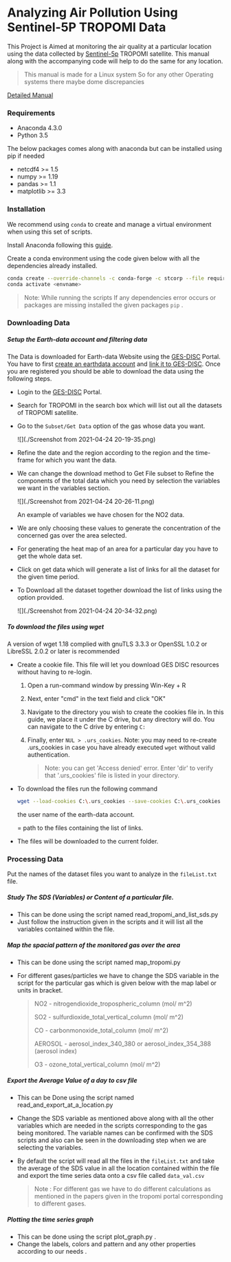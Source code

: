 # Analyzing Air Pollution Using Sentinel-5P TROPOMI Data

This Project is Aimed at monitoring the air quality at a particular location using  the data collected by [Sentinel-5p](https://sentinel.esa.int/web/sentinel/user-guides/sentinel-5p-tropomi) TROPOMI satellite. This manual along with the accompanying code will help to do the same for any location.

> This manual is made for a Linux system So for any other Operating systems there maybe dome discrepancies

[Detailed Manual](/README/Manual.md)

### Requirements

- Anaconda 4.3.0
- Python 3.5

The below packages comes along with anaconda but can be installed using pip if needed

- netcdf4 >= 1.5
- numpy >= 1.19
- pandas >= 1.1
- matplotlib >= 3.3

### Installation

We recommend using `conda` to create and manage a virtual environment when using this set of scripts.

Install Anaconda following this [guide](https://docs.anaconda.com/anaconda/install/).

Create a conda environment using the code given below with all the dependencies already installed.

```bash
conda create --override-channels -c conda-forge -c stcorp --file requirements.txt --name <envname>
conda activate <envname>
```

> Note: While running the scripts If any dependencies error occurs or packages are missing installed the given packages `pip` .

### Downloading Data

##### Setup the Earth-data account and filtering data

The Data is downloaded for Earth-data Website using the [GES-DISC](https://disc.gsfc.nasa.gov/) Portal. You have to first [create an earthdata account](https://wiki.earthdata.nasa.gov/display/EL/How+To+Register+For+an+EarthData+Login+Profile) and [link it to GES-DISC](https://disc.gsfc.nasa.gov/earthdata-login). Once you are registered you should be able to download the data using the following steps.

- Login to the [GES-DISC](https://disc.gsfc.nasa.gov/) Portal.

- Search for TROPOMI in the search box which will list out all the datasets of TROPOMI satellite.

- Go to the `Subset/Get Data` option of the gas whose data you want.

  ![](./Screenshot from 2021-04-24 20-19-35.png)

- Refine the date and the region according to the region and the time-frame for which you want the data.

- We can change the download method to Get File subset to Refine the components of the total data which you need by selection the variables we want in the variables section. 

  ![](./Screenshot from 2021-04-24 20-26-11.png)

  An example of variables we have chosen for the NO2 data.

- We are only choosing these values to generate the concentration of the concerned gas over the area selected.

- For generating the heat map of an area for a particular day you have to get the whole data set.

- Click on get data which will  generate a list of links for all  the dataset for the given time period.

- To Download all the dataset together download the list of links using the option provided.

  ![](./Screenshot from 2021-04-24 20-34-32.png)

##### To download the files using wget

A version of wget 1.18 complied with gnuTLS 3.3.3 or OpenSSL 1.0.2 or LibreSSL 2.0.2 or later is recommended

- Create a cookie file. This file will let you download GES DISC resources without having to re-login.

  1. Open a run-command window by pressing Win-Key + R

  2. Next, enter "cmd" in the text field and click "OK"

  3. Navigate to the directory you wish to create the cookies file in. In this guide, we place it under the C drive, but any directory will do. You can navigate to the C drive by entering `C:`

  4. Finally, enter `NUL > .urs_cookies`.
     Note: you may need to re-create .urs_cookies in case you have already executed `wget` without valid authentication.

     > Note: you can get 'Access denied' error. Enter 'dir' to verify that '.urs_cookies' file is listed in your directory.

- To download the files run the following command

  ```bash
  wget --load-cookies C:\.urs_cookies --save-cookies C:\.urs_cookies --auth-no-challenge=on --keep-session-cookies --user=<your username> --ask-password --content-disposition -i <url>
  ```

  <yourusername> the user name of the earth-data account.

  <url> = path to the files containing the list of links.

- The files will be downloaded to the current folder.

### Processing Data

Put the names of the dataset files you want to analyze in the `fileList.txt` file.

##### Study The SDS (Variables) or Content of a particular file.

- This can be done using the script named read_tropomi_and_list_sds.py
- Just follow the instruction given in the scripts and it will list all the variables contained within the file.

##### Map the spacial pattern of the monitored gas over the area

-   This can be done using the script named map_tropomi.py

- For different gases/particles we have to change the SDS variable in the script for the particular gas which is given below with the map label or units in bracket.

  > NO2 - nitrogendioxide_tropospheric_column (mol/ m^2)
  >
  > SO2 - sulfurdioxide_total_vertical_column (mol/ m^2)
  >
  > CO - carbonmonoxide_total_column (mol/ m^2)
  >
  > AEROSOL - aerosol_index_340_380 or aerosol_index_354_388 (aerosol index)
  >
  > O3 - ozone_total_vertical_column (mol/ m^2)

##### Export the Average Value of a day to csv file

- This can be Done using the script named read_and_export_at_a_location.py

- Change the SDS variable as mentioned above along with all the other variables which are needed in the scripts corresponding to the gas being monitored. The variable names can be confirmed with the SDS scripts and also can be seen in the downloading step when we are selecting the variables.

- By default the script will read all the files in the `fileList.txt` and take the average of the SDS value in all the location contained within the file and export the time series data onto a csv file called `data_val.csv`

  > Note : For different gas we have to do different calculations as mentioned in the papers given in the tropomi portal corresponding to different gases. 

##### Plotting the time series graph

- This can be done using the script plot_graph.py .
- Change the labels, colors and pattern and any other properties according to our needs .